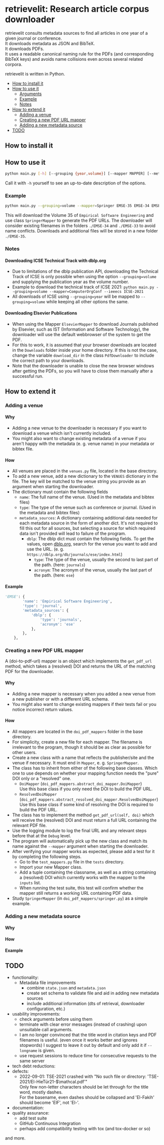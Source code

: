 # retrievelit: Research article corpus downloader

retrievelit consults metadata sources to find all articles in one year of a given journal or conference.  
It downloads metadata as JSON and BibTeX.  
It downloads PDFs.  
It uses a readable canonical naming rule for the PDFs (and corresponding BibTeX keys)
and avoids name collisions even across several related corpora.  

retrievelit is written in Python.

- [How to install it](#how-to-install-it)
- [How to use it](#how-to-use-it)
  - [Arguments](#arguments)
  - [Example](#example)
  - [Notes](#notes)
- [How to extend it](#how-to-extend-it)
  - [Adding a venue](#adding-a-venue)
  - [Creating a new PDF URL mapper](#creating-a-new-pdf-url-mapper)
  - [Adding a new metadata source](#adding-a-new-metadata-source)
- [TODO](#todo)

## How to install it

## How to use it
```bash
python main.py [-h] [--grouping {year,volume}] [--mapper MAPPER] [--metadata {dblp,crossref}] [--ieeecs] target [existing_folders ...]
```
Call it with `-h` yourself to see an up-to-date description of the options.

### Example
```bash
python main.py --grouping=volume --mapper=Springer EMSE-35 EMSE-34 EMSE-33
```
This will download the Volume 35 of `Empirical Software Engineering` and use class `SpringerMapper` to generate the PDF URLs.
The downloader will consider existing filenames in the folders `./EMSE-34` and `./EMSE-33` to avoid name conflicts. 
Downloads and additional files will be stored in a new folder `./EMSE-35`.

### Notes

#### Downloading ICSE Technical Track with dblp.org
- Due to limitations of the dblp publication API, downloading the Technical Track of ICSE is only possible when using the option `--grouping=volume` and supplying the publication year as the volume number.
- Example to download the technical track of ICSE 2021: `python main.py --grouping=volume --mapper=ComputerOrgConf --ieeecs ICSE-2021`
- All downloads of ICSE using `--grouping=year` will be mapped to `--grouping=volume` while keeping all other options the same.

#### Downloading Elsevier Publications
- When using the Mapper `ElsevierMapper` to download Journals published by Elsevier, such as IST (Information and Software Technology), the downloader will use the default webbrowser of the system to get the PDF.
- For this to work, it is assumed that your browser downloads are located in the `Downloads` folder inside your home directory. If this is not the case, change the variable `download_dir` in the class `PdfDownloader` to include the correct path to your downloads.
- Note that the downloader is unable to close the new browser windows after getting the PDFs, so you will have to close them manually after a successful run.
## How to extend it

### Adding a venue
#### Why
- Adding a new venue to the downloader is necessary if you want to download a venue which isn't currently included.
- You might also want to change existing metadata of a venue if you aren't happy with the metadata (e. g. venue name) in your metadata or bibtex file.
#### How
- All venues are placed in the `venues.py` file, located in the base directory.
- To add a new venue, add a new dictionary to the `VENUES` dictionary in the file. The key will be matched to the venue string you provide as an argument when starting the downloader.
- The dictionary must contain the following fields
  - `name`: The full name of the venue. (Used in the metadata and bibtex files)
  - `type`: The type of the venue such as conference or journal. (Used in the metadata and bibtex files)
  - `metadata_sources`: A dictionary containing additional data needed for each metadata source in the form of another dict. It's not required to fill this out for all sources, but selecting a source for which required data isn't provided will lead to failure of the program.
    - `dblp`: The dblp dict must contain the following fields. To get the values, open [dblp.org](https://dblp.org), search for the venue you want to add and use the URL. (e. g. `https://dblp.org/db/journals/ese/index.html`)
      - `type`: The type of the venue, usually the second to last part of the path. (here: `journals`)
      - `acronym`: The acronym of the venue, usually the last part of the path. (here: `ese`)
#### Example
```python
'EMSE': {
        'name': 'Empirical Software Engineering',
        'type': 'journal',
        'metadata_sources': {
            'dblp': {
                'type': 'journals',
                'acronym': 'ese'
            },
        },
    },
```

### Creating a new PDF URL mapper
A (doi-to-pdf-url) mapper is an object which implements the `get_pdf_url` method, which takes a (resolved) DOI and returns the URL of the matching PDF for the downloader.
#### Why
- Adding a new mapper is necessary when you added a new venue from a new publisher or with a different URL schema.
- You might also want to change existing mappers if their tests fail or you notice incorrect return values.
#### How
- All mappers are located in the `doi_pdf_mappers` folder in the base directory.
- For simplicity, create a new file for each mapper. The filename is irrelevant to the program, though it should be as clear as possible for other users.
- Create a new class with a name that reflects the publisher/site and the venue if necessary.
  It must end in `Mapper`, e. g. `SpringerMapper`.
- The class has to inherit from either of the following base classes. 
  Which one to use depends on whether your mapping function needs the "pure" DOI only or a "resolved" one.
  - `DoiMapper` (`doi_pdf_mappers.abstract_doi_mapper.DoiMapper`)  
    Use this base class if you only need the DOI to build the PDF URL.
  - `ResolvedDoiMapper` (`doi_pdf_mappers.abstract_resolved_doi_mapper.ResolvedDoiMapper`)  
    Use this base class if some kind of resolving the DOI is required to build the PDF URL.
- The class has to implement the method `get_pdf_url(self, doi)` which will receive the (resolved) DOI and must return a full URL containing the relevant PDF file.
- Use the logging module to log the final URL and any relevant steps before that at the `Debug` level.
- The program will automatically pick up the new class and match its name against the `--mapper` argument when starting the downloader.
- After verifying your mapper works as expected, please add a test for it by completing the following steps.
  - Go to the `test_mappers.py` file in the `tests` directory.
  - Import your new Mapper class.
  - Add a tuple containing the classname, as well as a string containing a (resolved) DOI which currently works with the mapper to the `inputs` list.
  - When running the test suite, this test will confirm whether the mapper still returns a working URL containing PDF data.
- Study `SpringerMapper` (in `doi_pdf_mappers/springer.py`) as a simple example.

### Adding a new metadata source
#### Why
#### How
#### Example

## TODO
- functionality:
  - Metadata file improvements
    - combine `state.json` and `metadata.json`
    - create set schema to validate file and aid in adding new metadata sources
    - include additional information (dts of retrieval, downloader configuration, etc.)
- usability improvements:
  - check arguments before using them
  - terminate with clear error messages (instead of crashing) upon unsuitable call arguments. 
  - I am no longer convinced that the title word in citation keys and PDF filenames is useful.
    (even once it works better and ignores stopwords)
    I suggest to leave it out by default and only add it if `--longname` is given.
  - use request sessions to reduce time for consecutive requests to the same server
- tech debt reductions:
- defects:
  - 2022-09-01: TSE-2021 crashed with "No such file or directory: 'TSE-2021/El-HieTür21-$\\mathcal.pdf'"  
    Only few non-letter characters should be let through for the title word, mostly dashes.  
    For the basename, even dashes should be collapsed and 'El-Fakih' should become 'ElF', not 'El-'.
- documentation:
- quality assurance:
  - add test suite
  - GitHub Continuous Integration
  - perhaps add compatibility testing with tox (and tox-docker or so)  

and more.
